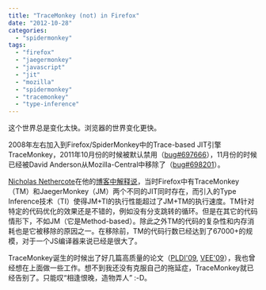 ```yaml
---
title: "TraceMonkey (not) in Firefox"
date: "2012-10-28"
categories: 
  - "spidermonkey"
tags: 
  - "firefox"
  - "jaegermonkey"
  - "javascript"
  - "jit"
  - "mozilla"
  - "spidermonkey"
  - "tracemonkey"
  - "type-inference"
---
```


这个世界总是变化太快。浏览器的世界变化更快。

2008年左右加入到Firefox/SpiderMonkey中的Trace-based JIT引擎TraceMonkey，2011年10月份的时候被默认禁用（[bug#697666](https://bugzilla.mozilla.org/show_bug.cgi?id=697666)），11月份的时候已经被David Anderson从Mozilla-Central中移除了（[bug#698201](https://bugzilla.mozilla.org/show_bug.cgi?id=698201)）。

[Nicholas Nethercote](https://blog.mozilla.org/nnethercote/about/)在他的[博客中解释说](https://blog.mozilla.org/nnethercote/2011/11/23/memshrink-progress-report-week-23/)，当时Firefox中有TraceMonkey（TM）和JaegerMonkey（JM）两个不同的JIT同时存在，而引入的Type Inference技术（TI）使得JM+TI的执行性能超过了JM+TM的执行速度。TM针对特定的代码优化的效果还是不错的，例如没有分支跳转的循环。但是在其它的代码情形下，不如JM（它是Method-based）。除此之外TM的代码的复杂性和内存消耗也是它被移除的原因之一。在移除前，TM的代码行数已经达到了67000+的规模，对于一个JS编译器来说已经是很大了。

TraceMonkey诞生的时候出了好几篇高质量的论文（[PLDI'09](http://dl.acm.org/citation.cfm?id=1542528), [VEE'09](http://dl.acm.org/citation.cfm?id=1508304)），我也曾经想在上面做一些工作。想不到我还没有克服自己的拖延症，TraceMonkey就已经告别了。只能叹“相逢恨晚，造物弄人” :-D。
